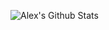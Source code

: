 ![Alex's Github Stats](https://github-readme-stats.vercel.app/api?username=aleexnager&bg_color=30,cc2b5e,753a88&title_color=fff&text_color=fff)
